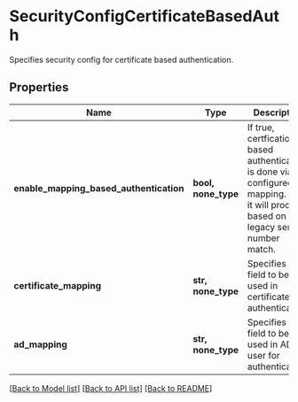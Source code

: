 # SecurityConfigCertificateBasedAuth

Specifies security config for certificate based authentication.

## Properties
Name | Type | Description | Notes
------------ | ------------- | ------------- | -------------
**enable_mapping_based_authentication** | **bool, none_type** | If true, certfication based authentication is done via configured   mapping. Else it will proceed based on legacy serial number match. | [optional] 
**certificate_mapping** | **str, none_type** | Specifies the field to be used in certificate for authentication. | [optional] 
**ad_mapping** | **str, none_type** | Specifies the field to be used in AD user for authentication. | [optional] 

[[Back to Model list]](../README.md#documentation-for-models) [[Back to API list]](../README.md#documentation-for-api-endpoints) [[Back to README]](../README.md)


